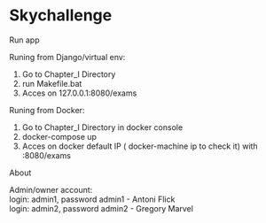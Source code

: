 # Skychallenge
Run app

Runing from Django/virtual env:

1. Go to Chapter_I Directory
2. run Makefile.bat
3. Acces on 127.0.0.1:8080/exams

Runing from Docker:

1. Go to Chapter_I Directory in docker console
3. docker-compose up
4. Acces on docker default IP ( docker-machine ip to check it) with :8080/exams


About

Admin/owner account:                                                                                                                      
login: admin1, password admin1 - Antoni Flick                                                                                             
login: admin2, password admin2 - Gregory Marvel
